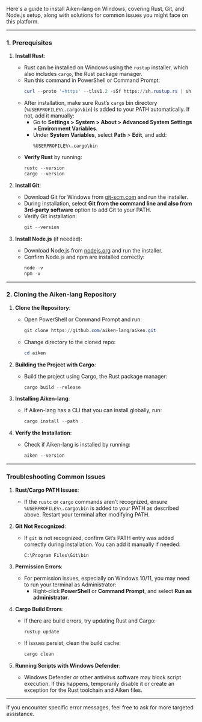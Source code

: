 Here's a guide to install Aiken-lang on Windows, covering Rust, Git, and Node.js setup, along with solutions for common issues you might face on this platform.

---

### 1. **Prerequisites**

1. **Install Rust**:
   - Rust can be installed on Windows using the `rustup` installer, which also includes `cargo`, the Rust package manager.
   - Run this command in PowerShell or Command Prompt:
     ```powershell
     curl --proto '=https' --tlsv1.2 -sSf https://sh.rustup.rs | sh
     ```
   - After installation, make sure Rust’s `cargo` bin directory (`%USERPROFILE%\.cargo\bin`) is added to your PATH automatically. If not, add it manually:
     - Go to **Settings > System > About > Advanced System Settings > Environment Variables**.
     - Under **System Variables**, select **Path** > **Edit**, and add:
       ```
       %USERPROFILE%\.cargo\bin
       ```
   - **Verify Rust** by running:
     ```powershell
     rustc --version
     cargo --version
     ```

2. **Install Git**:
   - Download Git for Windows from [git-scm.com](https://git-scm.com/download/win) and run the installer.
   - During installation, select **Git from the command line and also from 3rd-party software** option to add Git to your PATH.
   - Verify Git installation:
     ```powershell
     git --version
     ```

3. **Install Node.js** (if needed):
   - Download Node.js from [nodejs.org](https://nodejs.org/) and run the installer.
   - Confirm Node.js and npm are installed correctly:
     ```powershell
     node -v
     npm -v
     ```

---

### 2. **Cloning the Aiken-lang Repository**

1. **Clone the Repository**:
   - Open PowerShell or Command Prompt and run:
     ```powershell
     git clone https://github.com/aiken-lang/aiken.git
     ```
   - Change directory to the cloned repo:
     ```powershell
     cd aiken
     ```

2. **Building the Project with Cargo**:
   - Build the project using Cargo, the Rust package manager:
     ```powershell
     cargo build --release
     ```

3. **Installing Aiken-lang**:
   - If Aiken-lang has a CLI that you can install globally, run:
     ```powershell
     cargo install --path .
     ```

4. **Verify the Installation**:
   - Check if Aiken-lang is installed by running:
     ```powershell
     aiken --version
     ```

---

### Troubleshooting Common Issues

1. **Rust/Cargo PATH Issues**:
   - If the `rustc` or `cargo` commands aren’t recognized, ensure `%USERPROFILE%\.cargo\bin` is added to your PATH as described above. Restart your terminal after modifying PATH.

2. **Git Not Recognized**:
   - If `git` is not recognized, confirm Git’s PATH entry was added correctly during installation. You can add it manually if needed:
     ```plaintext
     C:\Program Files\Git\bin
     ```
   
3. **Permission Errors**:
   - For permission issues, especially on Windows 10/11, you may need to run your terminal as Administrator:
     - Right-click **PowerShell** or **Command Prompt**, and select **Run as administrator**.

4. **Cargo Build Errors**:
   - If there are build errors, try updating Rust and Cargo:
     ```powershell
     rustup update
     ```
   - If issues persist, clean the build cache:
     ```powershell
     cargo clean
     ```

5. **Running Scripts with Windows Defender**:
   - Windows Defender or other antivirus software may block script execution. If this happens, temporarily disable it or create an exception for the Rust toolchain and Aiken files.

---

If you encounter specific error messages, feel free to ask for more targeted assistance.